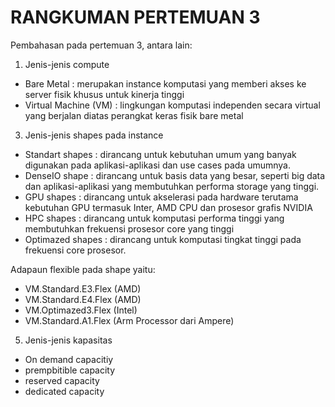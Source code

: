# RANGKUMAN PERTEMUAN 3

Pembahasan pada pertemuan 3, antara lain:

1. Jenis-jenis compute

  - Bare Metal : merupakan instance komputasi yang memberi akses ke server fisik khusus untuk kinerja tinggi
  - Virtual Machine (VM) : lingkungan komputasi independen secara virtual yang berjalan diatas perangkat keras fisik bare metal

3. Jenis-jenis shapes pada instance

  - Standart shapes : dirancang untuk kebutuhan umum yang banyak digunakan pada aplikasi-aplikasi dan use cases pada umumnya.
  - DenseIO shape : dirancang untuk basis data yang besar, seperti big data dan aplikasi-aplikasi yang membutuhkan performa storage yang tinggi.
  - GPU shapes : dirancang untuk akselerasi pada hardware terutama kebutuhan GPU termasuk Inter, AMD CPU dan prosesor grafis NVIDIA
  - HPC shapes : dirancang untuk komputasi performa tinggi yang membutuhkan frekuensi prosesor core yang tinggi
  - Optimazed shapes : dirancang untuk komputasi tingkat tinggi pada frekuensi core prosesor. 

  Adapaun flexible pada shape yaitu:
  
  - VM.Standard.E3.Flex (AMD)
  - VM.Standard.E4.Flex (AMD)
  - VM.Optimazed3.Flex (Intel)
  - VM.Standard.A1.Flex (Arm Processor dari Ampere) 

5. Jenis-jenis kapasitas

  - On demand capacitiy
  - prempbitible capacity
  - reserved capacity
  - dedicated capacity
